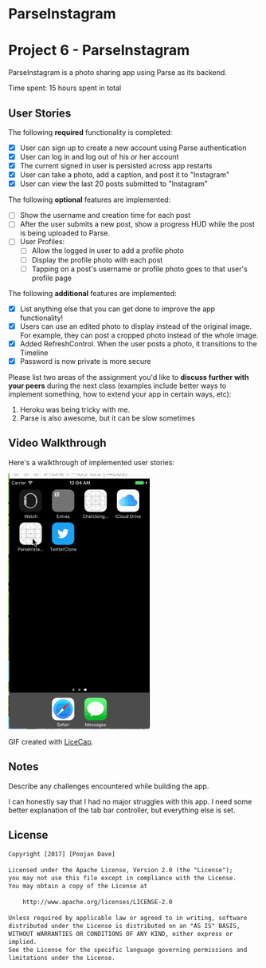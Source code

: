 # ParseInstagram

# Project 6 - ParseInstagram

ParseInstagram is a photo sharing app using Parse as its backend.

Time spent: 15 hours spent in total

## User Stories

The following **required** functionality is completed:

- [X] User can sign up to create a new account using Parse authentication
- [X] User can log in and log out of his or her account
- [X] The current signed in user is persisted across app restarts
- [X] User can take a photo, add a caption, and post it to "Instagram"
- [X] User can view the last 20 posts submitted to "Instagram"

The following **optional** features are implemented:

- [ ] Show the username and creation time for each post
- [ ] After the user submits a new post, show a progress HUD while the post is being uploaded to Parse.
- [ ] User Profiles:
   - [ ] Allow the logged in user to add a profile photo
   - [ ] Display the profile photo with each post
   - [ ] Tapping on a post's username or profile photo goes to that user's profile page

The following **additional** features are implemented:

- [X] List anything else that you can get done to improve the app functionality!
- [X] Users can use an edited photo to display instead of the original image. For example, they can post a cropped photo instead of the whole image.
- [X] Added RefreshControl. When the user posts a photo, it transitions to the Timeline
- [X] Password is now private is more secure

Please list two areas of the assignment you'd like to **discuss further with your peers** during the next class (examples include better ways to implement something, how to extend your app in certain ways, etc):

1. Heroku was being tricky with me.
2. Parse is also awesome, but it can be slow sometimes

## Video Walkthrough 

Here's a walkthrough of implemented user stories:

![animatedGIF](InstagramGIF.gif)

GIF created with [LiceCap](http://www.cockos.com/licecap/).

## Notes

Describe any challenges encountered while building the app.

I can honestly say that I had no major struggles with this app. I need some better explanation of the tab bar controller, but everything else is set.

## License

    Copyright [2017] [Poojan Dave]

    Licensed under the Apache License, Version 2.0 (the "License");
    you may not use this file except in compliance with the License.
    You may obtain a copy of the License at

        http://www.apache.org/licenses/LICENSE-2.0

    Unless required by applicable law or agreed to in writing, software
    distributed under the License is distributed on an "AS IS" BASIS,
    WITHOUT WARRANTIES OR CONDITIONS OF ANY KIND, either express or implied.
    See the License for the specific language governing permissions and
    limitations under the License.